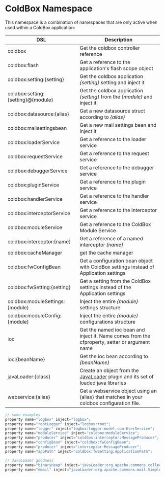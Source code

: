 # ColdBox Namespace

This namespace is a combination of namespaces that are only active when used within a ColdBox application:

|DSL|Description|
|--|--|
|coldbox |Get the coldbox controller reference|
|coldbox:flash |Get a reference to the application's flash scope object|
|coldbox:setting:{setting} |Get the coldbox application *{setting}* setting and inject it |
|coldbox:setting:{setting}@{module} |Get the coldbox application *{setting}* from the *{module}* and inject it |
|coldbox:datasource:{alias} |Get a new datasource struct according to *{alias}*|
|coldbox:mailsettingsbean |Get a new mail settings bean and inject it |
|coldbox:loaderService |Get a reference to the loader service |
|coldbox:requestService |Get a reference to the request service |
|coldbox:debuggerService |Get a reference to the debugger service |
|coldbox:pluginService |Get a reference to the plugin service |
|coldbox:handlerService |Get a reference to the handler service |
|coldbox:interceptorService |Get a reference to the interceptor service |
|coldbox:moduleService |Get a reference to the ColdBox Module Service|
|coldbox:interceptor:{name} |Get a reference of a named interceptor *{name}*|
|coldbox:cacheManager |get the cache manager |
|coldbox:fwConfigBean |Get a configuration bean object with ColdBox settings instead of Application settings|
|coldbox:fwSetting:{setting} |Get a setting from the ColdBox settings instead of the Application settings|
|coldbox:moduleSettings:{module} |Inject the entire *{module}* settings structure|
|coldbox:moduleConfig:{module} |Inject the entire *{module}* configurations structure|
|ioc|Get the named ioc bean and inject it. Name comes from the cfproperty, setter or argument name|
|ioc:{beanName} |Get the ioc bean according to *{beanName}*|
|javaLoader:{class} |Create an object from the [JavaLoader](http://wiki.coldbox.org/wiki/Plugins:JavaLoader.cfm) plugin and its set of loaded java libraries|
|webservice:{alias} |Get a webservice object using an {alias} that matches in your coldbox configuration file.|


```javascript
// some examples
property name="logbox" inject="logbox";
property name="rootLogger" inject="logbox:root";
property name="logger" inject="logbox:logger:model.com.UserService";
property name="moduleService" inject="coldbox:moduleService";
property name="producer" inject="coldbox:interceptor:MessageProducer";
property name="configBean" inject="coldbox:fwConfigBean";
property name="producer" inject="interceptor:MessageProducer";
property name="appPath" inject="coldbox:fwSetting:ApplicationPath";

// JavaLoader goodness
property name="binaryHeap" inject="javaLoader:org.apache.commons.collections.BinaryHeap";
property name="email" inject="javaLoader:org.apache.commons.mail.SimpleEmail";
```
